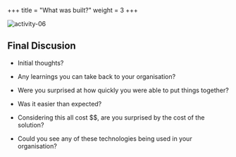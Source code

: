 +++
title = "What was built?"
weight = 3
+++

![activity-06](/images/activity-6-01.png)

## Final Discusion

- Initial thoughts?

- Any learnings you can take back to your organisation?

- Were you surprised at how quickly you were able to put things together?

- Was it easier than expected?

- Considering this all cost $$, are you surprised by the cost of the solution?

- Could you see any of these technologies being used in your organisation?
